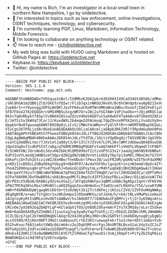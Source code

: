 - 👋 Hi, my name is Rich, I'm an investigator in a local small town in northern New Hampshire, I go by iotdetective.
- 👀 I’m interested in topics such as law enforcement, online investigations, OSINT techniques, technology, and cybersecurity.
- 🌱 I’m currently learning PGP, Linux, Markdown, Information Technology, Mobile Forensics.
- 💞️ I’m looking to collaborate on anything technology or OSINT related.
- 📫 How to reach me - <a hred=mailto:rich@iotdetective.net>rich@iotdetective.net</a>
- My web blog was build with HUGO using Markdown and is hosted on GitHub Pages at: https://iotdetective.net
- Keybase.io: https://keybase.io/iotdetective
- Twitter: @iotdetective
---
```
-----BEGIN PGP PUBLIC KEY BLOCK-----
Version: SKS 1.1.6
Comment: Hostname: pgp.mit.edu

mQGNBF3YoN0BDADxYVDSqua1nBol/IU9MbzK2OA2pbrm3EdXH3I49CaO34Otd85Qk/oMRezu
/sNl8hGA1m2QB0jZlO/OkETxfQIwr/FliDJqxinNKGUJHvUX/Bc6hCWnQp9/wu0pB215xVw6
2vpK6rI++Y9yovggJOFGLWVQRlJezFF64xaCKoMTW+UMKoWna1WDurOxoofjIQd2FeElyzSg
5F87F8xU276zEQQGhrcUMSXMB5u3zgzWR7Orv2Bi2uYSG7AW+1VPjhaObx++JQjaRROC1aCS
0k5sTq0nRbyktTA5plVv8Nd4ZA5iwZQ2vV4OeVAGDTui5aX8wbF47q4m8xs8TSbmVUZ8Xi6E
E/JmTSiSx3kWVqT3CorJJ/KuxdWXLIb4eqwIdtWimuqLTdpZ9vnxRPtKZeVLLYvo8zXy9+e0
UpgkUrNu07gwvaqb8W9lR8S0pHjLiCvS/jMWuY4uWNu+vfyQlVFtR+rnW5MT00Bwp5bZwLcr
VIvCgn26TPXLjzdAr8GeEuUAEQEAAbQcUmljaCA8cmljaEBpb3RkZXRlY3RpdmUubmV0PokB
1AQTAQgAPhYhBEkRth7PSeeaTOBUyK854nJdLzTYBQJd2KDhAhsDBQkB4TOABQsJCAcCBhUK
CQgLAgQWAgMBAh4BAheAAAoJEK854nJdLzTYd7UL/1QitsYQpBkqQirTASVdB3NrJgU39SdY
vsaYCq3mQNVLtmcrTJXvCetJaO8yt3/D+13lCYJIVvk7LCPL30vlWMfJd6GwuQ04EHswS8Gt
jOpd1Gq9xf2cdbP5IXf/wDg/qT60MC0MKQqPQGAFsYxAQ7mKkPflsVHdYLVDqmdCltP4BfSu
Yz5CW6FbN/JOrsNoOi3dzvH62bHLMiQM509XoTZitzsUP5CG3x2rJaaUqjm6hNS9VbNRat+r
kUP3IoVYLmoXQjHHBSzmf3QprdZN2gONJVAB3V+Ut1xXEEyT6p7p13oMOl/M6eCHsTG7SY0A
G8koFsjDnTuhZetczivWZJ8xHBe/fneUDukrlPmus30/iwzFR2OR/pGKN/wIETknFdaXMKNe
p+KDiIzvDE0zL2UBaX6kgYUkyg9+Obk9FO7/AvdaYGFdkclgxqcK+ininN3emAl0pXc4Zfre
Jho4ZSO9Onpsq0rqfYu47VpohJ+OaGnGCqSPoytmLyrM4hfyqbkBjQRd2KDgAQwAzlIHUe02
Y8ArpeVY76zu7rQNEsWmfB0WoA7qPXm2Zb0efXZV7VHqDF/wrVvl30UDZmO3CyrzDPToMcKJ
UJPaf6HXRKJDxFHwBR56/xb8iBoupdMCfL9mp3c41FF52dazFBLLu28mz/O1iqGsUxWlTkEj
gDrPD3cX5dbU8/QXABiy9Zv4i4SaZj/lKYqQsKWkFpvJqBMlxOQAc9gAbpzIqetrVFKkYHaj
nPA2TMCRq5KnLMoxlUMnNSlcaKQIKgqnZouvNnWxExcf3e83cvm7LRkHYe/Y5G/ucwKYUNKz
xW0+P4bRWOUDpWjgwgNViKbtb+t5zOzWyt1k1ZTctd6Fmj/iKSsLCZVd/IZVFOvHHgNWAyZX
dEq8gNYB/e+wm/7sYgOnr2xcNhZeHpo3JO5emMKVu/aYJehA/h/+G4/tNLvXMwPmixeKwzkz
2AJgroyKyRtIsBMLocHvOUTs4ABwV/hsJAHU8T7/lEN8bAo2FgRMYcjrtjZr3y65WgsAtscb
ABEBAAGJAbwEGAEIACYWIQRJEbYez0nnmkzgVMivOeJyXS802AUCXdig4AIbDAUJAeEzgAAK
CRCvOeJyXS802Gq2DADYLqF+HIlaUpX1fO5/pV8OEZdha+mArFIYu7X3M10y/oLorZ5SkeeG
Wm0+6aGQm5AXDyhZImQW1J1iuutxgJvp3ywDyYapfVaYEj/2jrDbGZL1DZWvJhMLJWm6WkH0
ICZL5D/p7spC2k7mHQDNqDGlAGqrO2X4JHCp9Ky3RD+iNv2GHTktlzm46EHynuqDjyEgW14N
aLsV5589/R3jKkn98P7JMd2rikAQauuFLrt6Z3KtruowopFekrf1o1rOe+XEhl1m8a+Vi6x6
85IhvKvucf6A3je6ztXWQc66/m64cs2oJDqh5MFxnrFgsJ0sUM7BLBvxG1aLX4y5sZCJsZYN
KDfwXg1GhLIUdtxcUAXazGIEWVPSnpgFl/xuFUtmrwrE7x8wWS3DaQVAQ9rD74wJT+zUcw1r
8RnEx4IZHRlIl9z8w9BWNZ9hl6YE7tZlRHGeCfqfnwsD1r3nAjIRmpFt+PiYyZk25qP6iLWd
BbWDOKQiCoi9d70Fq7yVEYxuQpQ=
=GfdC
-----END PGP PUBLIC KEY BLOCK-----
```

<!---
iotdetective/iotdetective is a ✨ special ✨ repository because its `README.md` (this file) appears on your GitHub profile.
You can click the Preview link to take a look at your changes.
--->
